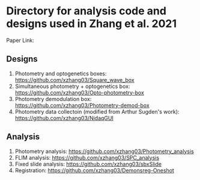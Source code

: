 # Directory for analysis code and designs used in Zhang et al. 2021
Paper Link: 

## Designs
1. Photometry and optogenetics boxes: https://github.com/xzhang03/Square_wave_box
2. Simultaneous photometry + optogenetics box: https://github.com/xzhang03/Opto-photometry-box
3. Photometry demodulation box: https://github.com/xzhang03/Photometry-demod-box
4. Photometry data collectoin (modified from Arthur Sugden's work): https://github.com/xzhang03/NidaqGUI

## Analysis
1. Photometry analysis: https://github.com/xzhang03/Photometry_analysis
2. FLIM analysis: https://github.com/xzhang03/SPC_analysis
3. Fixed slide analysis: https://github.com/xzhang03/sbxSlide
4. Registration: https://github.com/xzhang03/Demonsreg-Oneshot
